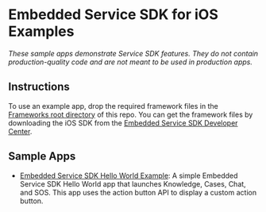 # Embedded Service SDK for iOS Examples

_These sample apps demonstrate Service SDK features. They do not contain production-quality code and are not meant to be used in production apps._

## Instructions

To use an example app, drop the required framework files in the [Frameworks root directory](../Frameworks/) of this repo. You can get the framework files by downloading the iOS SDK from the [Embedded Service SDK Developer Center](https://developer.salesforce.com/developer-centers/service-cloud/sdk/).

## Sample Apps

* [Embedded Service SDK Hello World Example](./SnapinsSDKExample/): A simple Embedded Service SDK Hello World app that launches Knowledge, Cases, Chat, and SOS. This app uses the action button API to display a custom action button.
